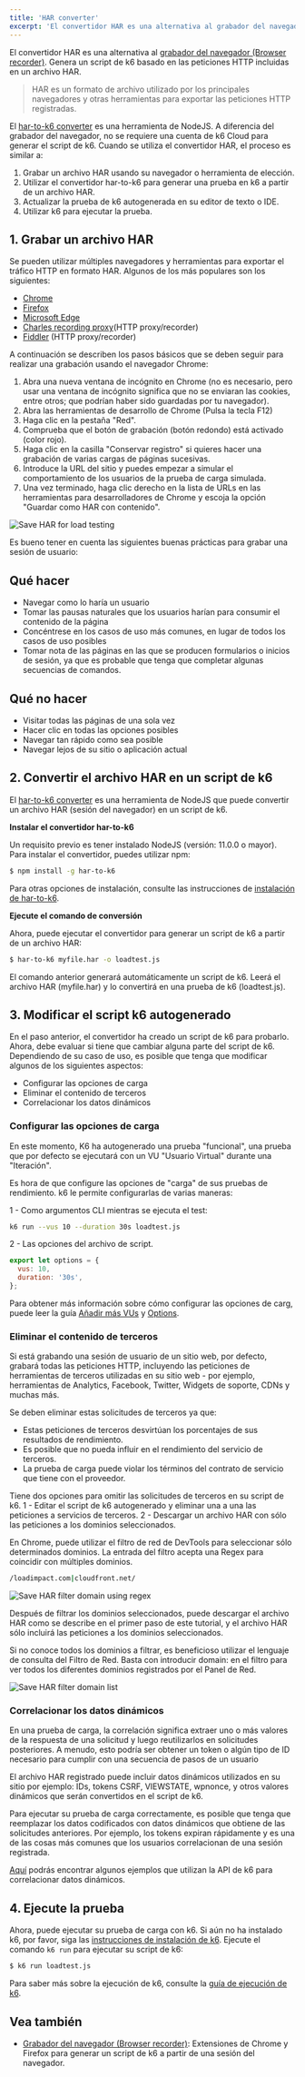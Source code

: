 ```yaml
---
title: 'HAR converter'
excerpt: 'El convertidor HAR es una alternativa al grabador del navegador (Browser recorder). Genera un script de k6 basado en las peticiones HTTP incluidas en un archivo HAR.'
---
```


El convertidor HAR es una alternativa al [grabador del navegador (Browser recorder)](/test-authoring/recording-a-session/browser-recorder). Genera un script de k6 basado en las peticiones HTTP incluidas en un archivo HAR.

> HAR es un formato de archivo utilizado por los principales navegadores y otras herramientas para exportar las peticiones HTTP registradas.

El [har-to-k6 converter](https://github.com/loadimpact/har-to-k6) es una herramienta de NodeJS. A diferencia del grabador del navegador, no se requiere una cuenta de k6 Cloud para generar el script de k6.
Cuando se utiliza el convertidor HAR, el proceso es similar a:

1. Grabar un archivo HAR usando su navegador o herramienta de elección.
2. Utilizar el convertidor har-to-k6 para generar una prueba en k6 a partir de un archivo HAR.
3. Actualizar la prueba de k6 autogenerada en su editor de texto o IDE.
4. Utilizar k6 para ejecutar la prueba.


## 1. Grabar un archivo HAR

Se pueden utilizar múltiples navegadores y herramientas para exportar el tráfico HTTP en formato HAR. Algunos de los más populares son los siguientes:

- [Chrome](https://www.google.com/chrome/)
- [Firefox](https://www.mozilla.org/en-US/firefox/)
- [Microsoft Edge](https://www.microsoft.com/en-us/windows/microsoft-edge)
- [Charles recording proxy](http://www.charlesproxy.com/)(HTTP proxy/recorder)
- [Fiddler](http://www.telerik.com/fiddler) (HTTP proxy/recorder)

A continuación se describen los pasos básicos que se deben seguir para realizar una grabación usando el navegador Chrome:

1. Abra una nueva ventana de incógnito en Chrome (no es necesario, pero usar una ventana de incógnito significa que no se enviaran las cookies, entre otros; que podrían haber sido guardadas por tu navegador).
2. Abra las herramientas de desarrollo de Chrome (Pulsa la tecla F12)
3. Haga clic en la pestaña "Red".
4. Comprueba que el botón de grabación (botón redondo) está activado (color rojo).
5. Haga clic en la casilla "Conservar registro" si quieres hacer una grabación de varias cargas de páginas sucesivas.
6. Introduce la URL del sitio y puedes empezar a simular el comportamiento de los usuarios de la prueba de carga simulada.
7. Una vez terminado, haga clic derecho en la lista de URLs en las herramientas para desarrolladores de Chrome y escoja la opción "Guardar como HAR con contenido".

![Save HAR for load testing](./images/session_recorder_save_as_har.png)

Es bueno tener en cuenta las siguientes buenas prácticas para grabar una sesión de usuario:

## Qué hacer
- Navegar como lo haría un usuario
- Tomar las pausas naturales que los usuarios harían para consumir el contenido de la página
- Concéntrese en los casos de uso más comunes, en lugar de todos los casos de uso posibles
- Tomar nota de las páginas en las que se producen formularios o inicios de sesión, ya que es probable que tenga que completar algunas secuencias de comandos.

## Qué no hacer
- Visitar todas las páginas de una sola vez
- Hacer clic en todas las opciones posibles
- Navegar tan rápido como sea posible
- Navegar lejos de su sitio o aplicación actual


## 2. Convertir el archivo HAR en un script de k6


El [har-to-k6 converter](https://github.com/loadimpact/har-to-k6) es una herramienta de NodeJS que puede convertir un archivo HAR (sesión del navegador) en un script de k6.

**Instalar el convertidor har-to-k6**

Un requisito previo es tener instalado NodeJS (versión: 11.0.0 o mayor). Para instalar el convertidor, puedes utilizar npm:


```bash
$ npm install -g har-to-k6
```

Para otras opciones de instalación, consulte las instrucciones de [instalación de har-to-k6](https://github.com/loadimpact/har-to-k6#installation).

**Ejecute el comando de conversión**

Ahora, puede ejecutar el convertidor para generar un script de k6 a partir de un archivo HAR:


```bash
$ har-to-k6 myfile.har -o loadtest.js
```

El comando anterior generará automáticamente un script de k6. Leerá el archivo HAR (myfile.har) y lo convertirá en una prueba de k6 (loadtest.js).

## 3. Modificar el script k6 autogenerado

En el paso anterior, el convertidor ha creado un script de k6 para probarlo. Ahora, debe evaluar si tiene que cambiar alguna parte del script de k6. Dependiendo de su caso de uso, es posible que tenga que modificar algunos de los siguientes aspectos:

- Configurar las opciones de carga
- Eliminar el contenido de terceros
- Correlacionar los datos dinámicos


### Configurar las opciones de carga


En este momento, K6 ha autogenerado una prueba "funcional", una prueba que por defecto se ejecutará con un VU "Usuario Virtual" durante una "Iteración".

Es hora de que configure las opciones de "carga" de sus pruebas de rendimiento. k6 le permite configurarlas de varias maneras:

1 - Como argumentos CLI mientras se ejecuta el test:


```bash
k6 run --vus 10 --duration 30s loadtest.js
```

2 - Las opciones del archivo de script.


```javascript
export let options = {
  vus: 10,
  duration: '30s',
};
```

Para obtener más información sobre cómo configurar las opciones de carg, puede leer la guía [Añadir más VUs](/getting-started/running-k6#adding-more-vus) y [Options](/using-k6/options).

### Eliminar el contenido de terceros

Si está grabando una sesión de usuario de un sitio web, por defecto, grabará todas las peticiones HTTP, incluyendo las peticiones de herramientas de terceros utilizadas en su sitio web - por ejemplo, herramientas de Analytics, Facebook, Twitter, Widgets de soporte, CDNs y muchas más.

Se deben eliminar estas solicitudes de terceros ya que:
- Estas peticiones de terceros desvirtúan los porcentajes de sus resultados de rendimiento.
- Es posible que no pueda influir en el rendimiento del servicio de terceros.
- La prueba de carga puede violar los términos del contrato de servicio que tiene con el proveedor.

Tiene dos opciones para omitir las solicitudes de terceros en su script de k6.
1 - Editar el script de k6 autogenerado y eliminar una a una las peticiones a servicios de terceros.
2 - Descargar un archivo HAR con sólo las peticiones a los dominios seleccionados.

En Chrome, puede utilizar el filtro de red de DevTools para seleccionar sólo determinados dominios. La entrada del filtro acepta una Regex para coincidir con múltiples dominios.

```bash
/loadimpact.com|cloudfront.net/
```

![Save HAR filter domain using regex](./images/session_recorder_filter_domain.png)

Después de filtrar los dominios seleccionados, puede descargar el archivo HAR como se describe en el primer paso de este tutorial, y el archivo HAR sólo incluirá las peticiones a los dominios seleccionados.

Si no conoce todos los dominios a filtrar, es beneficioso utilizar el lenguaje de consulta del Filtro de Red. Basta con introducir domain: en el filtro para ver todos los diferentes dominios registrados por el Panel de Red.

![Save HAR filter domain list](./images/session_recorder_filter_domain_list.png)

### Correlacionar los datos dinámicos


En una prueba de carga, la correlación significa extraer uno o más valores de la respuesta de una solicitud y luego reutilizarlos en solicitudes posteriores. A menudo, esto podría ser obtener un token o algún tipo de ID necesario para cumplir con una secuencia de pasos de un usuario

El archivo HAR registrado puede incluir datos dinámicos utilizados en su sitio por ejemplo:  IDs, tokens CSRF, VIEWSTATE, wpnonce, y otros valores dinámicos que serán convertidos en el script de k6.

Para ejecutar su prueba de carga correctamente, es posible que tenga que reemplazar los datos codificados con datos dinámicos que obtiene de las solicitudes anteriores. Por ejemplo, los tokens expiran rápidamente y es una de las cosas más comunes que los usuarios correlacionan de una sesión registrada.

[Aquí](/examples/correlation-and-dynamic-data) podrás encontrar algunos ejemplos que utilizan la API de k6 para correlacionar datos dinámicos.

## 4. Ejecute la prueba

Ahora, puede ejecutar su prueba de carga con k6. Si aún no ha instalado k6, por favor, siga las [instrucciones de instalación de k6](/getting-started/installation).
Ejecute el comando `k6 run` para ejecutar su script de k6:


```bash
$ k6 run loadtest.js
```

Para saber más sobre la ejecución de k6, consulte la [guía de ejecución de k6](/getting-started/running-k6).

## Vea también

- [Grabador del navegador (Browser recorder)](/test-authoring/recording-a-session/browser-recorder): Extensiones de Chrome y Firefox para generar un script de k6 a partir de una sesión del navegador.

